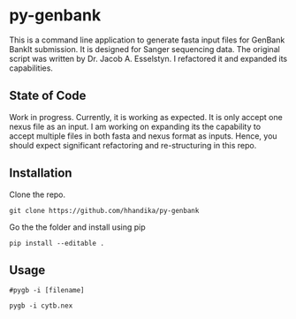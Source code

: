 # py-genbank

This is a command line application to generate fasta input files for GenBank BankIt submission. It is designed for Sanger sequencing data. The original script was written by Dr. Jacob A. Esselstyn. I refactored it and expanded its capabilities. 

## State of Code
Work in progress. Currently, it is working as expected. It is only accept one nexus file as an input. I am working on expanding its the capability to accept multiple files in both fasta and nexus format as inputs. Hence, you should expect significant refactoring and re-structuring in this repo.

## Installation
Clone the repo. 

```
git clone https://github.com/hhandika/py-genbank
```
Go the the folder and install using pip

```
pip install --editable .
```

## Usage

```
#pygb -i [filename]

pygb -i cytb.nex
```


